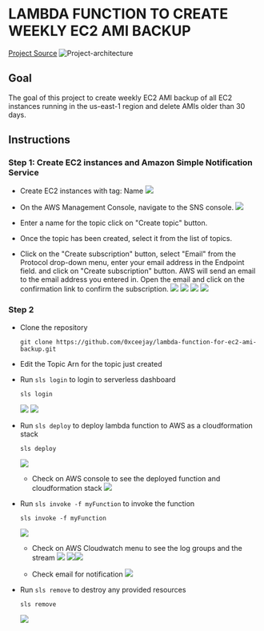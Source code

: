 # LAMBDA FUNCTION TO CREATE WEEKLY EC2 AMI BACKUP


[Project Source](https://devopsrealtime.com/deploy-lambda-function-to-create-weekly-ec2-ami-backup/)
![Project-architecture](images/Lambda-ami.jpeg)

## Goal
The goal of this project to create weekly EC2 AMI backup of all EC2 instances running in the us-east-1 region and delete AMIs older than 30 days.

## Instructions
### Step 1: Create EC2 instances and Amazon Simple Notification Service

* Create EC2 instances with tag: Name 
![](images/instances.png)
* On the AWS Management Console, navigate to the SNS console.
  ![](images/sns.png)
* Enter a name for the topic click on "Create topic" button.

* Once the topic has been created, select it from the list of topics.

* Click on the "Create subscription" button, select "Email" from the Protocol drop-down menu, enter your email address in the Endpoint field. and click on "Create subscription" button. AWS will send an email to the email address you entered in. Open the email and click on the confirmation link to confirm the subscription.
![](images/subscription.png)
![](images/confirm-subscription.png)
![](images/subscription-confirmed.png)
![](images/sns-confirmed.png)



### Step 2
* Clone the repository
    ```
    git clone https://github.com/0xceejay/lambda-function-for-ec2-ami-backup.git
    ```

* Edit the Topic Arn for the topic just created
* Run `sls login` to login to serverless dashboard
    ```
    sls login
    ```
  ![](images/sls-login.png)
  ![](images/sls-login1.png)

* Run `sls deploy` to deploy lambda function to AWS as a cloudformation stack
    ```
    sls deploy
    ```
  ![](images/sls-deploy.png)
  - Check on AWS console to see the deployed function and cloudformation stack
  ![](images/lambda-function.png)
* Run `sls invoke -f myFunction` to invoke the function
    ```
    sls invoke -f myFunction
    ```
  ![](images/lambda-function.png)
  - Check on AWS Cloudwatch menu to see the log groups and the stream
  ![](images/cloudwatch-loggroup.png)
  ![](images/cloudwatch-logstream.png)![](images/logs.png)

  - Check email for notification
  ![](images/sns-notification.png)


* Run `sls remove` to destroy any provided resources
    ```
    sls remove
    ```
    ![](images/sls-remove.png)
